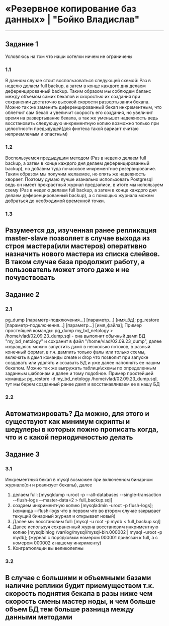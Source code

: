 # «Резервное копирование баз данных» | "Бойко Владислав"
---
## Задание 1
Условлюсь на том что наши хотелки ничем не ограничены
### 1.1
В данном случае стоит воспользоваться следующей схемой:
Раз в неделю делаем full backup, а затем в конце каждого дня делаем деференцированный backup. Таким образом мы соблюдем баланс между объемом самих бекапов и скоростью их создания при сохранении достаточно высокой скорости развертывания бекапа. Можно так же заменить диференцированный бекап инкрементным, что облегчит сам бекап и увеличит скорость его создания, но увеличит время на развертывание бекапа, а так же уменьшет надежность ведь восстановить следующую инкрементную копию возможно только при целостности предыдущей(для финтеха такой вариант считаю неприемлемым и опастным)
### 1.2 
Воспользуемся предыдущим методом (Раз в неделю делаем full backup, а затем в конце каждого дня делаем деференцированный backup), но добавим туда почасовое инкрементное резервирование. Таким образом мы получим желаемое, но опять же надежность хворает. Поэтому думаю лучше изанально использовать Postgresql ведь он имеет прекрастный журнал предзаписи, в итоге мы используем схему (Раз в неделю делаем full backup, а затем в конце каждого дня делаем деференцированный backup), а с помощью журнала можем добраться до необходимой временной точки.
### 1.3 
Разумеется да, изученная ранее репликация master-slave позволяет в случае выхода из строя мастера(или мастеров) оперативно назначить нового мастера из списка слейвов. В таком случае база продолжит работу, а пользователь может этого даже и не почувствовать
---
## Задание 2
### 2.1
pg_dump [параметр-подключения...] [параметр...] [имя_бд];
pg_restore [параметр-подключения...] [параметр...] [имя_файла];
Пример простейшей команды: pg_dump my_bd_netology > /home/vlad/02.09.23_dump.sql - она выполнит обычный дамп БД "my_bd_netology" и сохранит в файл "/home/vlad/02.09.23_dump", далее извращаясь можно запустить дамп в несколько потоков, в разный конечный формат, в т.ч. дампить только фалы или только схемы, включать в дамп команды create и drop что позволит при запуске создавать или удалять и созавать БД и уже далее наполнять ее нашим бекапом. Можно так же выгружать таблици\схемы по определенным заданным шаблонам и далее и тому подобное.
Пример простейшей команды: pg_restore -d my_bd_netology /home/vlad/02.09.23_dump.sql, тут мы берем созданный ранее дамп и восстанавливаем ее в нашу БД 
### 2.2 
Автоматизировать? Да можно, для этого и существуют как минимум скрипты и шедулеры в которых пожно прописать когда, что и с какой периодичностью делать
---
## Задание 3
### 3.1
Инкрементный бекап в mysql возможен при включенном бинарном журнале(он и реализует бекапы), далее  
1. делаем full: [mysqldump -uroot -p --all-databases --single-transaction --flush-logs --master-data=2 > full_backup.sql]
2. создаем инкриментную копию [mysqladmin -uroot -p flush-logs]; (команда --flush-logs что в первом что во втором случае закрывает текущий бинарный журнал и открывает новый)
3. Далее мы восстановим full: [mysql -u root -p mydb < full_backup.sql]
4. Далее используя сохраненный журна восстановим инкриментную копию [mysqlbinlog /var/log/mysql/mysql-bin.000002 | mysql -uroot -p mydb]; (журнал с порядковым номером 000001 привязан к full, а с номером 000002 к нашему инкрименту)
5. Конгратюляции вы великолепны
### 3.2
В случае с большими и объемными базами наличие реплики будит приемуществом т.к. скорость поднятия бекапа в разы ниже чем скорость смены мастер ноды, и чем больше объем БД тем больше разница между данными методами
---